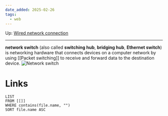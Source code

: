 ```yaml
---
date_added: 2025-02-26
tags:
  - web
---
```

Up: [Wired network connection](Wired%20network%20connection.md)
___

**network switch** (also called **switching hub**, **bridging hub**, **Ethernet switch**)  is networking hardware that connects devices on a computer network by using [[Packet switching]] to receive and forward data to the destination device. 
 ![Network switch](Pasted%20image%2020250226052105.png)
# Links
```dataview
LIST
FROM [[]]
WHERE contains(file.name, "")
SORT file.name ASC
```
